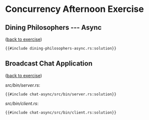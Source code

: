 # Concurrency Afternoon Exercise

## Dining Philosophers --- Async

([back to exercise](dining-philosophers-async.md))

```rust,compile_fail
{{#include dining-philosophers-async.rs:solution}}
```

## Broadcast Chat Application

([back to exercise](chat-app.md))

_src/bin/server.rs_:

```rust,compile_fail
{{#include chat-async/src/bin/server.rs:solution}}
```

_src/bin/client.rs_:

```rust,compile_fail
{{#include chat-async/src/bin/client.rs:solution}}
```

